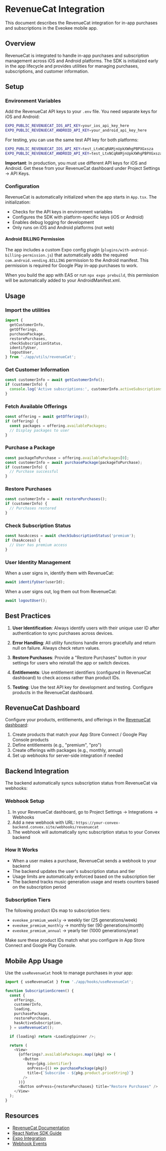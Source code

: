 # RevenueCat Integration

This document describes the RevenueCat integration for in-app purchases and subscriptions in the Eveokee mobile app.

## Overview

RevenueCat is integrated to handle in-app purchases and subscription management across iOS and Android platforms. The SDK is initialized early in the app lifecycle and provides utilities for managing purchases, subscriptions, and customer information.

## Setup

### Environment Variables

Add the RevenueCat API keys to your `.env` file. You need separate keys for iOS and Android:

```bash
EXPO_PUBLIC_REVENUECAT_IOS_API_KEY=your_ios_api_key_here
EXPO_PUBLIC_REVENUECAT_ANDROID_API_KEY=your_android_api_key_here
```

For testing, you can use the same test API key for both platforms:
```bash
EXPO_PUBLIC_REVENUECAT_IOS_API_KEY=test_LtxNCqRAMjnUpkXWhgPBPXGxsza
EXPO_PUBLIC_REVENUECAT_ANDROID_API_KEY=test_LtxNCqRAMjnUpkXWhgPBPXGxsza
```

**Important**: In production, you must use different API keys for iOS and Android. Get these from your RevenueCat dashboard under Project Settings → API Keys.

### Configuration

RevenueCat is automatically initialized when the app starts in `App.tsx`. The initialization:
- Checks for the API keys in environment variables
- Configures the SDK with platform-specific keys (iOS or Android)
- Enables debug logging for development
- Only runs on iOS and Android platforms (not web)

#### Android BILLING Permission

The app includes a custom Expo config plugin (`plugins/with-android-billing-permission.js`) that automatically adds the required `com.android.vending.BILLING` permission to the Android manifest. This permission is required for Google Play in-app purchases to work.

When you build the app with EAS or run `npx expo prebuild`, this permission will be automatically added to your AndroidManifest.xml.

## Usage

### Import the utilities

```typescript
import {
  getCustomerInfo,
  getOfferings,
  purchasePackage,
  restorePurchases,
  checkSubscriptionStatus,
  identifyUser,
  logoutUser,
} from './app/utils/revenueCat';
```

### Get Customer Information

```typescript
const customerInfo = await getCustomerInfo();
if (customerInfo) {
  console.log('Active subscriptions:', customerInfo.activeSubscriptions);
}
```

### Fetch Available Offerings

```typescript
const offering = await getOfferings();
if (offering) {
  const packages = offering.availablePackages;
  // Display packages to user
}
```

### Purchase a Package

```typescript
const packageToPurchase = offering.availablePackages[0];
const customerInfo = await purchasePackage(packageToPurchase);
if (customerInfo) {
  // Purchase successful
}
```

### Restore Purchases

```typescript
const customerInfo = await restorePurchases();
if (customerInfo) {
  // Purchases restored
}
```

### Check Subscription Status

```typescript
const hasAccess = await checkSubscriptionStatus('premium');
if (hasAccess) {
  // User has premium access
}
```

### User Identity Management

When a user signs in, identify them with RevenueCat:

```typescript
await identifyUser(userId);
```

When a user signs out, log them out from RevenueCat:

```typescript
await logoutUser();
```

## Best Practices

1. **User Identification**: Always identify users with their unique user ID after authentication to sync purchases across devices.

2. **Error Handling**: All utility functions handle errors gracefully and return null on failure. Always check return values.

3. **Restore Purchases**: Provide a "Restore Purchases" button in your settings for users who reinstall the app or switch devices.

4. **Entitlements**: Use entitlement identifiers (configured in RevenueCat dashboard) to check access rather than product IDs.

5. **Testing**: Use the test API key for development and testing. Configure products in the RevenueCat dashboard.

## RevenueCat Dashboard

Configure your products, entitlements, and offerings in the [RevenueCat dashboard](https://app.revenuecat.com):

1. Create products that match your App Store Connect / Google Play Console products
2. Define entitlements (e.g., "premium", "pro")
3. Create offerings with packages (e.g., monthly, annual)
4. Set up webhooks for server-side integration if needed

## Backend Integration

The backend automatically syncs subscription status from RevenueCat via webhooks:

### Webhook Setup

1. In your RevenueCat dashboard, go to Project Settings → Integrations → Webhooks
2. Add a new webhook with URL: `https://your-convex-backend.convex.site/webhooks/revenuecat`
3. The webhook will automatically sync subscription status to your Convex backend

### How It Works

- When a user makes a purchase, RevenueCat sends a webhook to your backend
- The backend updates the user's subscription status and tier
- Usage limits are automatically enforced based on the subscription tier
- The backend tracks music generation usage and resets counters based on the subscription period

### Subscription Tiers

The following product IDs map to subscription tiers:
- `eveokee_premium_weekly` → weekly tier (25 generations/week)
- `eveokee_premium_monthly` → monthly tier (90 generations/month)
- `eveokee_premium_annual` → yearly tier (1000 generations/year)

Make sure these product IDs match what you configure in App Store Connect and Google Play Console.

## Mobile App Usage

Use the `useRevenueCat` hook to manage purchases in your app:

```typescript
import { useRevenueCat } from './app/hooks/useRevenueCat';

function SubscriptionScreen() {
  const {
    offerings,
    customerInfo,
    loading,
    purchasePackage,
    restorePurchases,
    hasActiveSubscription,
  } = useRevenueCat();

  if (loading) return <LoadingSpinner />;

  return (
    <View>
      {offerings?.availablePackages.map((pkg) => (
        <Button
          key={pkg.identifier}
          onPress={() => purchasePackage(pkg)}
          title={`Subscribe - ${pkg.product.priceString}`}
        />
      ))}
      <Button onPress={restorePurchases} title="Restore Purchases" />
    </View>
  );
}
```

## Resources

- [RevenueCat Documentation](https://docs.revenuecat.com/)
- [React Native SDK Guide](https://docs.revenuecat.com/docs/reactnative)
- [Expo Integration](https://docs.revenuecat.com/docs/reactnative#expo)
- [Webhook Events](https://docs.revenuecat.com/docs/webhooks)
